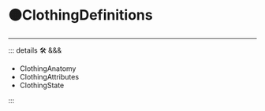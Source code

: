 # 🟠<move>ClothingDefinitions</move>

---

<!-- =================================================== -->
<!-- =================================================== -->
<!-- =================================================== -->
<!-- =================================================== -->
<!-- =================================================== -->
::: details 🛠 <dev>&&&</dev>

- ClothingAnatomy
- ClothingAttributes
- ClothingState

:::
